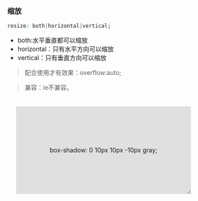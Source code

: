### 缩放

```css
resize: both|horizontal|vertical;
```
- both:水平垂直都可以缩放
- horizontal：只有水平方向可以缩放
- vertical：只有垂直方向可以缩放

> 配合使用才有效果：overflow:auto;

> 兼容：ie不兼容。

<div class="box">box-shadow: 0 10px 10px -10px gray;</div>
<style>
.box {
  margin: 20px;
  display: inline-block;
  width: 400px;
  height: 200px;
  line-height: 200px;
  text-align: center;
  background: #e0e0e0;
  resize: horizontal;
  overflow: auto;
} 
</style>